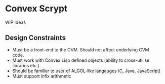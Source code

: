 # Convex Scrypt

WIP Ideas

## Design Constraints

* Must be a front-end to the CVM. Should not affect underlying CVM code.
* Must work with Convex Lisp defined objects (ability to cross-utilise libraries etc.)
* Should be familiar to user of ALGOL-like langauges (C, Java, JavaScript)
* Must support infix arithmetic
